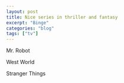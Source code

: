 ```yaml
---
layout: post
title: Nice series in thriller and fantasy
excerpt: "Binge"
categories: "blog"
tags: ["tv"]
---
```


Mr. Robot

West World

Stranger Things


